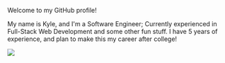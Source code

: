 Welcome to my GitHub profile!

My name is Kyle, and I'm a Software Engineer; Currently experienced in Full-Stack Web Development and some other fun stuff.
I have 5 years of experience, and plan to make this my career after college!

<img src="https://github-readme-stats.vercel.app/api/top-langs/?username=ClutchMasterFTW"/>

